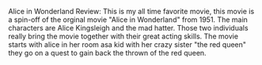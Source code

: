 Alice in Wonderland
Review: This is my all time favorite movie, this movie is a spin-off of the orginal movie "Alice in Wonderland" from 1951. The main characters are Alice Kingsleigh and the mad hatter. Those two individuals really bring the movie together with their great acting skills. The movie starts with alice in her room asa kid with her crazy sister "the red queen" they go on a quest to gain back the thrown of the red queen.
